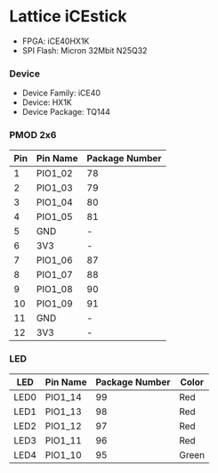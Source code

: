 # Lattice iCEstick
* FPGA: iCE40HX1K
* SPI Flash: Micron 32Mbit N25Q32
### Device
* Device Family: iCE40
* Device: HX1K
* Device Package: TQ144
### PMOD 2x6
| Pin  | Pin Name | Package Number |
| ------------- | ------------- |------------- |
| 1 | PIO1_02 | 78 |
| 2 | PIO1_03 | 79 |
| 3 | PIO1_04 | 80 |
| 4 | PIO1_05 | 81 |
| 5 | GND | - |
| 6 | 3V3 | - |
| 7 | PIO1_06  | 87 |
| 8 | PIO1_07  | 88 |
| 9 | PIO1_08  | 90 |
| 10 | PIO1_09  | 91 |
| 11 | GND  | - |
| 12 | 3V3  | - |

### LED
| LED | Pin Name | Package Number |Color |
| ------------- | ------------- |------------- |------------- |
| LED0 | PIO1_14 | 99 | Red |
| LED1 | PIO1_13 | 98 | Red |
| LED2 | PIO1_12 | 97 | Red |
| LED3 | PIO1_11 | 96 | Red |
| LED4 | PIO1_10 | 95 | Green |
